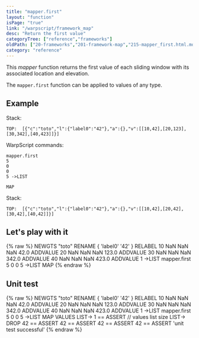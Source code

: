 ```yaml
---
title: "mapper.first"
layout: "function"
isPage: "true"
link: "/warpscript/framework_map"
desc: "Return the first value"
categoryTree: ["reference","frameworks"]
oldPath: ["20-frameworks","201-framework-map","215-mapper_first.html.md"]
category: "reference"
---
```

 

This *mapper* function returns the first value of each sliding window with its associated location and elevation.

The `mapper.first` function can be applied to values of any type.

## Example ##

Stack:

    TOP:  [{"c":"toto","l":{"label0":"42"},"a":{},"v":[[10,42],[20,123],[30,342],[40,423]]}]

WarpScript commands:

    mapper.first
    5
    0
    0
    5 ->LIST

    MAP

Stack: 

    TOP:  [{"c":"toto","l":{"label0":"42"},"a":{},"v":[[10,42],[20,42],[30,42],[40,42]]}]

## Let's play with it ##

{% raw %}
<warp10-warpscript-widget>NEWGTS "toto" RENAME 
{ 'label0' '42' } RELABEL
10 NaN NaN NaN 42.0 ADDVALUE
20 NaN NaN NaN 123.0 ADDVALUE
30 NaN NaN NaN 342.0 ADDVALUE
40 NaN NaN NaN 423.0 ADDVALUE
1 ->LIST
mapper.first
5
0
0
5 ->LIST
MAP
</warp10-warpscript-widget>
{% endraw %}    


## Unit test ##

{% raw %}
<warp10-warpscript-widget>NEWGTS "toto" RENAME 
{ 'label0' '42' } RELABEL
10 NaN NaN NaN 42.0 ADDVALUE
20 NaN NaN NaN 123.0 ADDVALUE
30 NaN NaN NaN 342.0 ADDVALUE
40 NaN NaN NaN 423.0 ADDVALUE
1 ->LIST
mapper.first
5
0
0
5 ->LIST
MAP
VALUES LIST-> 
1 == ASSERT   // values list size
LIST-> DROP
42 == ASSERT
42 == ASSERT
42 == ASSERT
42 == ASSERT
'unit test successful'
</warp10-warpscript-widget>
{% endraw %}        